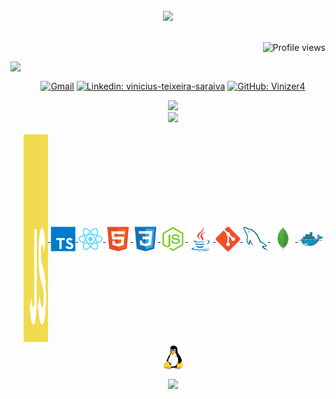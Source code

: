 <br>
<div align="center" padding="5em"> 
<img src="https://readme-typing-svg.herokuapp.com/?color=00bfbf&size=35&center=true&vCenter=true&width=1000&lines=HELLO,+MY+NAME+is+Vinicius+Teixeira+Saraiva;I'm++JavaScript+Developer;I+from+Brasil,+GO;I+study+Certified+Tech+Developer+at+Digital+House;I+study+Ignite+Rocketseat;Be+Welcome!+:%29">
<div>

<br>

<p align="right">  <img src="https://komarev.com/ghpvc/?username=vinizer4&color=green" alt="Profile views" /> </p>

<img align="left" height="550em" src="https://raw.githubusercontent.com/gist/vinizer4/52391cb644a9e12c791d91129508aeec/raw/c2de309dd4eb151ddb41e6b32f818d4dd0aa4259/githubcard.svg"/>

<br>

<div>
  <div align="center"> 

  [![Gmail](https://img.shields.io/twitter/url?label=email&logo=gmail&style=social&url=http%3A%2F%2Fmailto%3Astephanyn7%40gmail.com)](mailto:vinicius.ts.online@gmail.com)
  [![Linkedin: vinicius-teixeira-saraiva](https://img.shields.io/badge/-Vinicius-blue?style=flat-square&logo=Linkedin&logoColor=white&link=https://www.linkedin.com/in/vinicius-teixeira-saraiva/)](https://www.linkedin.com/in/vinicius-teixeira-saraiva/)
  [![GitHub: Vinizer4](https://img.shields.io/github/followers/vinizer4?label=follow&style=social)](https://github.com/vinizer4)
  </div>


  <div align="center">
    <a href="https://github.com/vinizer4">
    <img height="200em" src="https://github-readme-stats.vercel.app/api?username=vinizer4&show_icons=true&theme=gotham&include_all_commits=true&count_private=true"/>
    <div style="display: inline_block">
      <img height="200em" src="https://github-readme-stats.vercel.app/api/top-langs/?username=vinizer4&layout=compact&langs_count=7&theme=gotham"/>
      <p><img align="center" alt="" height="340" width="40" src="https://raw.githubusercontent.com/devicons/devicon/master/icons/javascript/javascript-plain.svg">
      <img align="center" alt="" height="40" width="40" src="https://raw.githubusercontent.com/devicons/devicon/master/icons/typescript/typescript-plain.svg">
      <img align="center" alt="" height="40" width="40" src="https://raw.githubusercontent.com/devicons/devicon/master/icons/react/react-original.svg">
      <img align="center" alt="" height="40" width="40" src="https://raw.githubusercontent.com/devicons/devicon/master/icons/html5/html5-original.svg">
      <img align="center" alt="" height="40" width="40" src="https://raw.githubusercontent.com/devicons/devicon/master/icons/css3/css3-original.svg">
      <img align="center" alt="" height="40" width="40" src="https://raw.githubusercontent.com/devicons/devicon/master/icons/nodejs/nodejs-original.svg">
      <img align="center" alt="" height="40" width="40" src="https://raw.githubusercontent.com/devicons/devicon/master/icons/java/java-original.svg">
      <img align="center" alt="" height="40" width="40" src="https://raw.githubusercontent.com/devicons/devicon/master/icons/git/git-original.svg">
      <img align="center" alt="" height="40" width="40" src="https://raw.githubusercontent.com/devicons/devicon/master/icons/mysql/mysql-original.svg">
      <img align="center" alt="" height="40" width="40" src="https://raw.githubusercontent.com/devicons/devicon/master/icons/mongodb/mongodb-original.svg">
      <img align="center" alt="" height="40" width="40" src="https://raw.githubusercontent.com/devicons/devicon/master/icons/docker/docker-original.svg">
      <img align="center" alt="" height="40" width="40" src="https://raw.githubusercontent.com/devicons/devicon/master/icons/linux/linux-original.svg">
      </div>
    </div>
    <img height="300em" src="https://activity-graph.herokuapp.com/graph?username=vinizer4&theme=gotham&hide_border=true&area=true"/>
   
  </div>
  
</div>